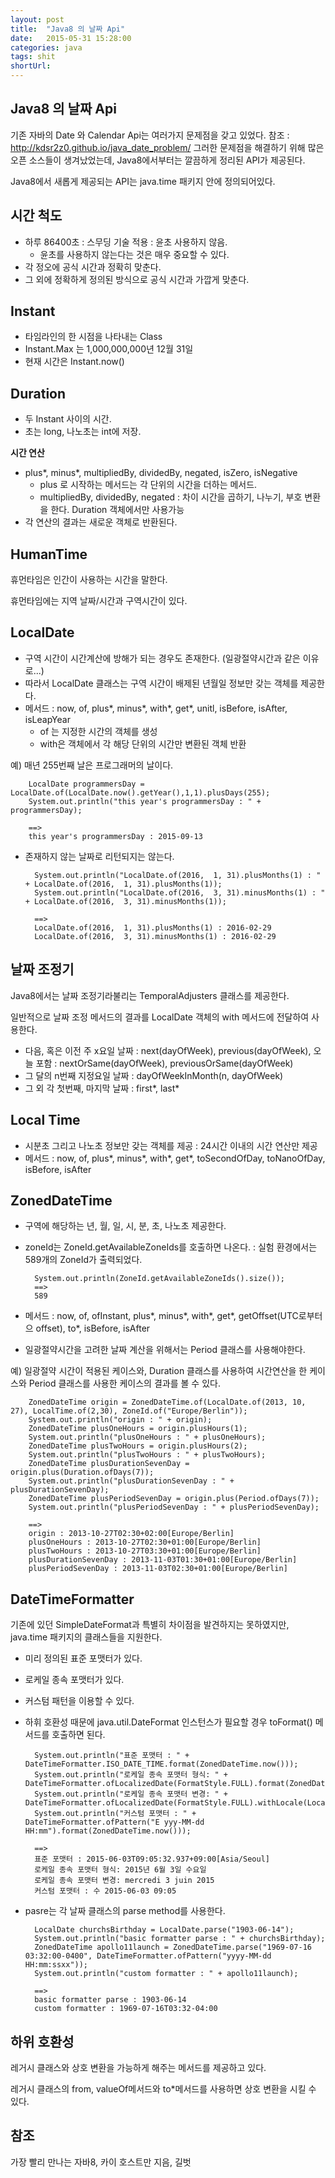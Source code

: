 ```yaml
---
layout: post
title:  "Java8 의 날짜 Api"
date:   2015-05-31 15:28:00
categories: java
tags: shit
shortUrl: 
---
```


Java8 의 날짜 Api
---------------- 

기존 자바의 Date 와 Calendar Api는 여러가지 문제점을 갖고 있었다. 참조 : <http://kdsr2z0.github.io/java_date_problem/>
그러한 문제점을 해결하기 위해 많은 오픈 소스들이 생겨났었는데, Java8에서부터는 깔끔하게 정리된 API가 제공된다.

Java8에서 새롭게 제공되는 API는 java.time 패키지 안에 정의되어있다.


시간 척도
---------------- 

* 하루 86400초 : 스무딩 기술 적용 : 윤초 사용하지 않음.
	* 윤초를 사용하지 않는다는 것은 매우 중요할 수 있다.
* 각 정오에 공식 시간과 정확히 맞춘다.
* 그 외에 정확하게 정의된 방식으로 공식 시간과 가깝게 맞춘다.

Instant
---------------- 

* 타임라인의 한 시점을 나타내는 Class
* Instant.Max 는 1,000,000,000년 12월 31일
* 현재 시간은 Instant.now()

Duration
---------------- 

* 두 Instant 사이의 시간.
* 초는  long, 나노초는 int에 저장.

__시간 연산__

* plus*, minus*, multipliedBy, dividedBy, negated, isZero, isNegative 
	* plus 로 시작하는 메서드는 각 단위의 시간을 더하는 메서드.
	* multipliedBy, dividedBy, negated : 차이 시간을 곱하기, 나누기, 부호 변환을 한다. Duration 객체에서만 사용가능
* 각 연산의 결과는 새로운 객체로 반환된다.


HumanTime
---------------- 

휴먼타임은 인간이 사용하는 시간을 말한다.

휴먼타임에는 지역 날짜/시간과 구역시간이 있다.

LocalDate
---------------- 

* 구역 시간이 시간계산에 방해가 되는 경우도 존재한다. (일광절약시간과 같은 이유로...)
* 따라서 LocalDate 클래스는 구역 시간이 배제된 년월일 정보만 갖는 객체를 제공한다.
* 메서드 : now, of, plus*, minus*, with*, get*, unitl, isBefore, isAfter, isLeapYear
	* of 는 지정한 시간의 객체를 생성
	* with은 객체에서 각 해당 단위의 시간만 변환된 객체 반환
	

예) 매년 255번째 날은 프로그래머의 날이다.

		LocalDate programmersDay = LocalDate.of(LocalDate.now().getYear(),1,1).plusDays(255);
		System.out.println("this year's programmersDay : " + programmersDay);

		==>
		this year's programmersDay : 2015-09-13


* 존재하지 않는 날짜로 리턴되지는 않는다.


		System.out.println("LocalDate.of(2016,  1, 31).plusMonths(1) : " + LocalDate.of(2016,  1, 31).plusMonths(1));
		System.out.println("LocalDate.of(2016,  3, 31).minusMonths(1) : " + LocalDate.of(2016,  3, 31).minusMonths(1));

		==>
		LocalDate.of(2016,  1, 31).plusMonths(1) : 2016-02-29
		LocalDate.of(2016,  3, 31).minusMonths(1) : 2016-02-29



날짜 조정기
---------------- 

Java8에서는 날짜 조정기라불리는 TemporalAdjusters 클래스를 제공한다.

일반적으로 날짜 조정 메서드의 결과를 LocalDate 객체의 with 메서드에 전달하여 사용한다.

* 다음, 혹은 이전 주 x요일 날짜 : next(dayOfWeek), previous(dayOfWeek), 오늘 포함 : nextOrSame(dayOfWeek), previousOrSame(dayOfWeek)
* 그 달의 n번째 지정요일 날짜 : dayOfWeekInMonth(n, dayOfWeek)
* 그 외 각 첫번째, 마지막 날짜 : first*, last*

Local Time
---------------- 

* 시분초 그리고 나노초 정보만 갖는 객체를 제공 : 24시간 이내의 시간 연산만 제공
* 메서드 : now, of, plus*, minus*, with*, get*, toSecondOfDay, toNanoOfDay, isBefore, isAfter


ZonedDateTime
---------------- 

* 구역에 해당하는 년, 월, 일, 시, 분, 초, 나노초 제공한다.
* zoneId는 ZoneId.getAvailableZoneIds를 호출하면 나온다. : 실험 환경에서는 589개의 ZoneId가 출력되었다.


		System.out.println(ZoneId.getAvailableZoneIds().size());
		==>
		589


* 메서드 : now, of, ofInstant, plus*, minus*, with*, get*, getOffset(UTC로부터으 offset), to*, isBefore, isAfter
* 일광절약시간을 고려한 날짜 계산을 위해서는 Period 클래스를 사용해야한다.

예) 일광절약 시간이 적용된 케이스와, Duration 클래스를 사용하여 시간연산을 한 케이스와 Period 클래스를 사용한 케이스의 결과를 볼 수 있다.

		ZonedDateTime origin = ZonedDateTime.of(LocalDate.of(2013, 10, 27), LocalTime.of(2,30), ZoneId.of("Europe/Berlin"));
		System.out.println("origin : " + origin);
		ZonedDateTime plusOneHours = origin.plusHours(1);
		System.out.println("plusOneHours : " + plusOneHours);
		ZonedDateTime plusTwoHours = origin.plusHours(2);
		System.out.println("plusTwoHours : " + plusTwoHours);
		ZonedDateTime plusDurationSevenDay = origin.plus(Duration.ofDays(7));
		System.out.println("plusDurationSevenDay : " + plusDurationSevenDay);
		ZonedDateTime plusPeriodSevenDay = origin.plus(Period.ofDays(7));
		System.out.println("plusPeriodSevenDay : " + plusPeriodSevenDay);

		==>
		origin : 2013-10-27T02:30+02:00[Europe/Berlin]
		plusOneHours : 2013-10-27T02:30+01:00[Europe/Berlin]
		plusTwoHours : 2013-10-27T03:30+01:00[Europe/Berlin]
		plusDurationSevenDay : 2013-11-03T01:30+01:00[Europe/Berlin]
		plusPeriodSevenDay : 2013-11-03T02:30+01:00[Europe/Berlin]



DateTimeFormatter
----------------

기존에 있던 SimpleDateFormat과 특별히 차이점을 발견하지는 못하였지만, java.time 패키지의 클래스들을 지원한다.

* 미리 정의된 표준 포맷터가 있다.
* 로케일 종속 포맷터가 있다.
* 커스텀 패턴을 이용할 수 있다.
* 하휘 호환성 때문에 java.util.DateFormat 인스턴스가 필요할 경우 toFormat() 메서드를 호출하면 된다.


		System.out.println("표준 포맷터 : " + DateTimeFormatter.ISO_DATE_TIME.format(ZonedDateTime.now()));
		System.out.println("로케일 종속 포맷터 형식: " + DateTimeFormatter.ofLocalizedDate(FormatStyle.FULL).format(ZonedDateTime.now()));
		System.out.println("로케일 종속 포맷터 변경: " + DateTimeFormatter.ofLocalizedDate(FormatStyle.FULL).withLocale(Locale.FRENCH).format(ZonedDateTime.now()));
		System.out.println("커스텀 포맷터 : " + DateTimeFormatter.ofPattern("E yyy-MM-dd HH:mm").format(ZonedDateTime.now()));

		==>
		표준 포맷터 : 2015-06-03T09:05:32.937+09:00[Asia/Seoul]
		로케일 종속 포맷터 형식: 2015년 6월 3일 수요일
		로케일 종속 포맷터 변경: mercredi 3 juin 2015
		커스텀 포맷터 : 수 2015-06-03 09:05


* pasre는 각 날짜 클래스의 parse method를 사용한다.


		LocalDate churchsBirthday = LocalDate.parse("1903-06-14");
		System.out.println("basic formatter parse : " + churchsBirthday);
		ZonedDateTime apollo11launch = ZonedDateTime.parse("1969-07-16 03:32:00-0400", DateTimeFormatter.ofPattern("yyyy-MM-dd HH:mm:ssxx"));
		System.out.println("custom formatter : " + apollo11launch);

		==>
		basic formatter parse : 1903-06-14
		custom formatter : 1969-07-16T03:32-04:00

		
하위 호환성
----------------

레거시 클래스와 상호 변환을 가능하게 해주는 메서드를 제공하고 있다.

레거시 클래스의 from, valueOf메서드와 to*메서드를 사용하면 상호 변환을 시킬 수 있다.

참조
---------------- 
가장 빨리 만나는 자바8, 카이 호스트만 지음, 길벗